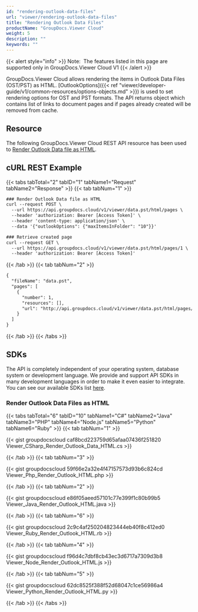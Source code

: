 ```yaml
---
id: "rendering-outlook-data-files"
url: "viewer/rendering-outlook-data-files"
title: "Rendering Outlook Data Files"
productName: "GroupDocs.Viewer Cloud"
weight: 5
description: ""
keywords: ""
---
```


{{< alert style="info" >}}
Note:  The features listed in this page are supported only in GroupDocs.Viewer Cloud V1
{{< /alert >}}

GroupDocs.Viewer Cloud allows rendering the items in Outlook Data Files (OST/PST) as HTML. [OutlookOptions]({{< ref "viewer/developer-guide/v1/common-resources/options-objects.md" >}}) is used to set rendering options for OST and PST formats. The API returns object which contains list of links to document pages and if pages already created will be removed from cache.

## Resource ##

The following GroupDocs.Viewer Cloud REST API resource has been used to [Render Outlook Data file as HTML](https://apireference.groupdocs.cloud/viewer/#!/Rendering/HtmlCreatePagesCache).

## cURL REST Example ##

{{< tabs tabTotal="2" tabID="1" tabName1="Request" tabName2="Response" >}} {{< tab tabNum="1" >}}

```html
### Render Outlook Data file as HTML
curl --request POST \
  --url https://api.groupdocs.cloud/v1/viewer/data.pst/html/pages \
  --header 'authorization: Bearer [Access Token]' \
  --header 'content-type: application/json' \
  --data '{"outlookOptions": {"maxItemsInFolder": "10"}}'

### Retrieve created page
curl --request GET \
  --url https://api.groupdocs.cloud/v1/viewer/data.pst/html/pages/1 \
  --header 'authorization: Bearer [Access Token]'
```

{{< /tab >}} {{< tab tabNum="2" >}}

```html
{
  "fileName": "data.pst",
  "pages": [
    {
      "number": 1,
      "resources": [],
      "url": "http://api.groupdocs.cloud/v1/viewer/data.pst/html/pages/1"
    }
  ]
}
```

{{< /tab >}} {{< /tabs >}}

## SDKs ##

The API is completely independent of your operating system, database system or development language. We provide and support API SDKs in many development languages in order to make it even easier to integrate. You can see our available SDKs list [here](https://github.com/groupdocs-viewer-cloud).

### Render Outlook Data Files as HTML ###

{{< tabs tabTotal="6" tabID="10" tabName1="C#" tabName2="Java" tabName3="PHP" tabName4="Node.js" tabName5="Python" tabName6="Ruby" >}} {{< tab tabNum="1" >}}

{{< gist groupdocscloud caf8bcd223759d65afaa07436f251820 Viewer_CSharp_Render_Outlook_Data_HTML.cs >}}

{{< /tab >}} {{< tab tabNum="3" >}}

{{< gist groupdocscloud 59f66e2a32e4f47157573d93b6c824cd Viewer_Php_Render_Outlook_HTML.php >}}

{{< /tab >}} {{< tab tabNum="2" >}}

{{< gist groupdocscloud e86f05aeed57101c77e399f1c80b99b5 Viewer_Java_Render_Outlook_HTML.java >}}

{{< /tab >}} {{< tab tabNum="6" >}}

{{< gist groupdocscloud 2c9c4af250204823444eb40f8c412ed0 Viewer_Ruby_Render_Outlook_HTML.rb >}}

{{< /tab >}} {{< tab tabNum="4" >}}

{{< gist groupdocscloud f96d4c7dbf8cb43ec3d6717a7309d3b8 Viewer_Node_Render_Outlook_HTML.js >}}

{{< /tab >}} {{< tab tabNum="5" >}}

{{< gist groupdocscloud 62dc8525f388f52d68047c1ce56986a4 Viewer_Python_Render_Outlook_HTML.py >}}

{{< /tab >}} {{< /tabs >}}
